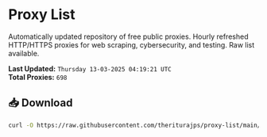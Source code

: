 # Proxy List

Automatically updated repository of free public proxies. Hourly refreshed HTTP/HTTPS proxies for web scraping, cybersecurity, and testing. Raw list available.

**Last Updated:** `Thursday 13-03-2025 04:19:21 UTC`  
**Total Proxies:** `698`

## 📥 Download
```bash
curl -O https://raw.githubusercontent.com/theriturajps/proxy-list/main/proxies.txt
